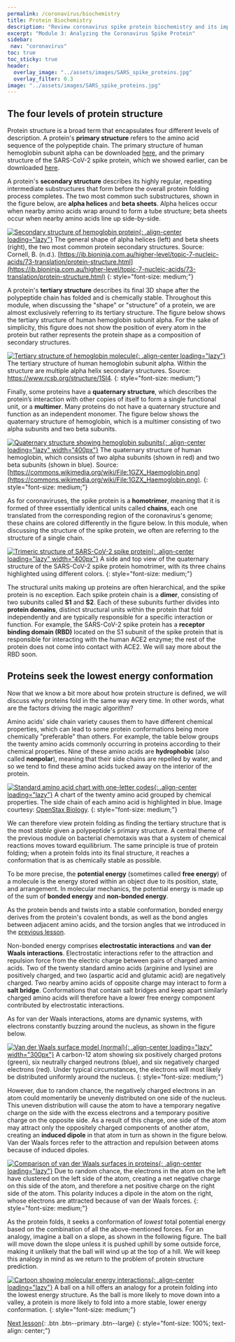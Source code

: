 ```yaml
---
permalink: /coronavirus/biochemistry
title: Protein Biochemistry
description: "Review coronavirus spike protein biochemistry and its implications for entry, immunity, and therapeutics."
excerpt: "Module 3: Analyzing the Coronavirus Spike Protein"
sidebar:
 nav: "coronavirus"
toc: true
toc_sticky: true
header:
  overlay_image: "../assets/images/SARS_spike_proteins.jpg"
  overlay_filter: 0.3
image: "../assets/images/SARS_spike_proteins.jpg"
---
```

## The four levels of protein structure

Protein structure is a broad term that encapsulates four different levels of description. A protein's **primary structure** refers to the amino acid sequence of the polypeptide chain. The primary structure of human hemoglobin subunit alpha can be downloaded <a href="../_pages/coronavirus/files/Human_Hemoglobin_subunit_alpha_Seq.txt" download = "Human_Hemoglobin_subunit_alpha_Seq.txt">here</a>, and the primary structure of the SARS-CoV-2 spike protein, which we showed earlier, can be downloaded <a href="../_pages/coronavirus/files/SARS-CoV-2_spike_seq.txt" download="SARS-CoV-2_spike_seq.txt">here</a>.

A protein's **secondary structure** describes its highly regular, repeating intermediate substructures that form before the overall protein folding process completes. The two most common such substructures, shown in the figure below, are **alpha helices** and **beta sheets**. Alpha helices occur when nearby amino acids wrap around to form a tube structure; beta sheets occur when nearby amino acids line up side-by-side.

[![Secondary structure of hemoglobin protein](../assets/images/600px/hemoglobin_secondary_structure.png){: .align-center loading="lazy"}](../assets/images/hemoglobin_secondary_structure.png)
The general shape of alpha helices (left) and beta sheets (right), the two most common protein secondary structures. Source: Cornell, B. (n.d.). [https://ib.bioninja.com.au/higher-level/topic-7-nucleic-acids/73-translation/protein-structure.html](https://ib.bioninja.com.au/higher-level/topic-7-nucleic-acids/73-translation/protein-structure.html)
{: style="font-size: medium;"}

A protein's **tertiary structure** describes its final 3D shape after the polypeptide chain has folded and is chemically stable. Throughout this module, when discussing the "shape" or "structure" of a protein, we are almost exclusively referring to its tertiary structure. The figure below shows the tertiary structure of human hemoglobin subunit alpha. For the sake of simplicity, this figure does not show the position of every atom in the protein but rather represents the protein shape as a composition of secondary structures.

[![Tertiary structure of hemoglobin molecule](../assets/images/600px/hemoglobin_tertiary_structure.png){: .align-center loading="lazy"}](../assets/images/hemoglobin_tertiary_structure.png)
The tertiary structure of human hemoglobin subunit alpha. Within the structure are multiple alpha helix secondary structures. Source: <a href="https://www.rcsb.org/structure/1SI4" target="_blank">https://www.rcsb.org/structure/1SI4</a>.
{: style="font-size: medium;"}

Finally, some proteins have a **quaternary structure**, which describes the protein’s interaction with other copies of itself to form a single functional unit, or a **multimer**. Many proteins do not have a quaternary structure and function as an independent monomer. The figure below shows the quaternary structure of hemoglobin, which is a multimer consisting of two alpha subunits and two beta subunits.

[![Quaternary structure showing hemoglobin subunits](../assets/images/600px/hemoglobin_quaternary_structure.png){: .align-center loading="lazy" width="400px"}](../assets/images/hemoglobin_quaternary_structure.png)
The quaternary structure of human hemoglobin, which consists of two alpha subunits (shown in red) and two beta subunits (shown in blue). Source: [https://commons.wikimedia.org/wiki/File:1GZX_Haemoglobin.png](https://commons.wikimedia.org/wiki/File:1GZX_Haemoglobin.png).
{: style="font-size: medium;"}

As for coronaviruses, the spike protein is a **homotrimer**, meaning that it is formed of three essentially identical units called **chains**, each one translated from the corresponding region of the coronavirus's genome; these chains are colored differently in the figure below. In this module, when discussing the structure of the spike protein, we often are referring to the structure of a single chain.

[![Trimeric structure of SARS-CoV-2 spike protein](../assets/images/600px/spike_protein_homotrimer.png){: .align-center loading="lazy" width="400px"}](../assets/images/spike_protein_homotrimer.png)
A side and top view of the quaternary structure of the SARS-CoV-2 spike protein homotrimer, with its three chains highlighted using different colors.
{: style="font-size: medium;"}

The structural units making up proteins are often hierarchical, and the spike protein is no exception. Each spike protein chain is a **dimer**, consisting of two subunits called **S1** and **S2**. Each of these subunits further divides into **protein domains**, distinct structural units within the protein that fold independently and are typically responsible for a specific interaction or function. For example, the SARS-CoV-2 spike protein has a **receptor binding domain (RBD)** located on the S1 subunit of the spike protein that is responsible for interacting with the human ACE2 enzyme; the rest of the protein does not come into contact with ACE2. We will say more about the RBD soon.

## Proteins seek the lowest energy conformation

Now that we know a bit more about how protein structure is defined, we will discuss why proteins fold in the same way every time. In other words, what are the factors driving the magic algorithm?

Amino acids' side chain variety causes them to have different chemical properties, which can lead to some protein conformations being more chemically "preferable" than others. For example, the table below groups the twenty amino acids commonly occurring in proteins according to their chemical properties. Nine of these amino acids are **hydrophobic** (also called **nonpolar**), meaning that their side chains are repelled by water, and so we tend to find these amino acids tucked away on the interior of the protein.

[![Standard amino acid chart with one-letter codes](../assets/images/600px/AminoAcidChart.png){: .align-center loading="lazy"}](../assets/images/AminoAcidChart.png)
A chart of the twenty amino acid grouped by chemical properties. The side chain of each amino acid is highlighted in blue. Image courtesy: <a href="https://openstax.org/books/biology/pages/1-introduction" target="_blank">OpenStax Biology</a>.
{: style="font-size: medium;"}

We can therefore view protein folding as finding the tertiary structure that is the most *stable* given a polypeptide's primary structure. A central theme of the previous module on bacterial chemotaxis was that a system of chemical reactions moves toward equilibrium. The same principle is true of protein folding; when a protein folds into its final structure, it reaches a conformation that is as chemically stable as possible.

To be more precise, the **potential energy** (sometimes called **free energy**) of a molecule is the energy stored within an object due to its position, state, and arrangement. In molecular mechanics, the potential energy is made up of the sum of **bonded energy** and **non-bonded energy**.

As the protein bends and twists into a stable conformation, bonded energy derives from the protein's covalent bonds, as well as the bond angles between adjacent amino acids, and the torsion angles that we introduced in the [previous lesson](structure_intro).

Non-bonded energy comprises **electrostatic interactions** and **van der Waals interactions**. Electrostatic interactions refer to the attraction and repulsion force from the electric charge between pairs of charged amino acids. Two of the twenty standard amino acids (arginine and lysine) are positively charged, and two (aspartic acid and glutamic acid) are negatively charged. Two nearby amino acids of opposite charge may interact to form a **salt bridge**. Conformations that contain salt bridges and keep apart similarly charged amino acids will therefore have a lower free energy component contributed by electrostatic interactions.

As for van der Waals interactions, atoms are dynamic systems, with electrons constantly buzzing around the nucleus, as shown in the figure below.

[![Van der Waals surface model (normal)](../assets/images/600px/van_der_waals_normal.png){: .align-center loading="lazy" width="300px"}](../assets/images/van_der_waals_normal.png)
A carbon-12 atom showing six positively charged protons (green), six neutrally charged neutrons (blue), and six negatively charged electrons (red). Under typical circumstances, the electrons will most likely be distributed uniformly around the nucleus.
{: style="font-size: medium;"}

However, due to random chance, the negatively charged electrons in an atom could momentarily be unevenly distributed on one side of the nucleus. This uneven distribution will cause the atom to have a temporary negative charge on the side with the excess electrons and a temporary positive charge on the opposite side. As a result of this charge, one side of the atom may attract only the oppositely charged components of another atom, creating an **induced dipole** in that atom in turn as shown in the figure below. Van der Waals forces refer to the attraction and repulsion between atoms because of induced dipoles.

[![Comparison of van der Waals surfaces in proteins](../assets/images/600px/van_der_waals.png){: .align-center loading="lazy"}](../assets/images/van_der_waals.png)
Due to random chance, the electrons in the atom on the left have clustered on the left side of the atom, creating a net negative charge on this side of the atom, and therefore a net positive charge on the right side of the atom. This polarity induces a dipole in the atom on the right, whose electrons are attracted because of van der Waals forces.
{: style="font-size: medium;"}

As the protein folds, it seeks a conformation of *lowest* total potential energy based on the combination of all the above-mentioned forces. For an analogy, imagine a ball on a slope, as shown in the following figure. The ball will move down the slope unless it is pushed uphill by some outside force, making it unlikely that the ball will wind up at the top of a hill. We will keep this analogy in mind as we return to the problem of protein structure prediction.

[![Cartoon showing molecular energy interactions](../assets/images/600px/EnergyCartoon.png){: .align-center loading="lazy"}](../assets/images/EnergyCartoon.png)
A ball on a hill offers an analogy for a protein folding into the lowest energy structure. As the ball is more likely to move down into a valley, a protein is more likely to fold into a more stable, lower energy conformation.
{: style="font-size: medium;"}

[Next lesson](ab_initio){: .btn .btn--primary .btn--large}
{: style="font-size: 100%; text-align: center;"}
